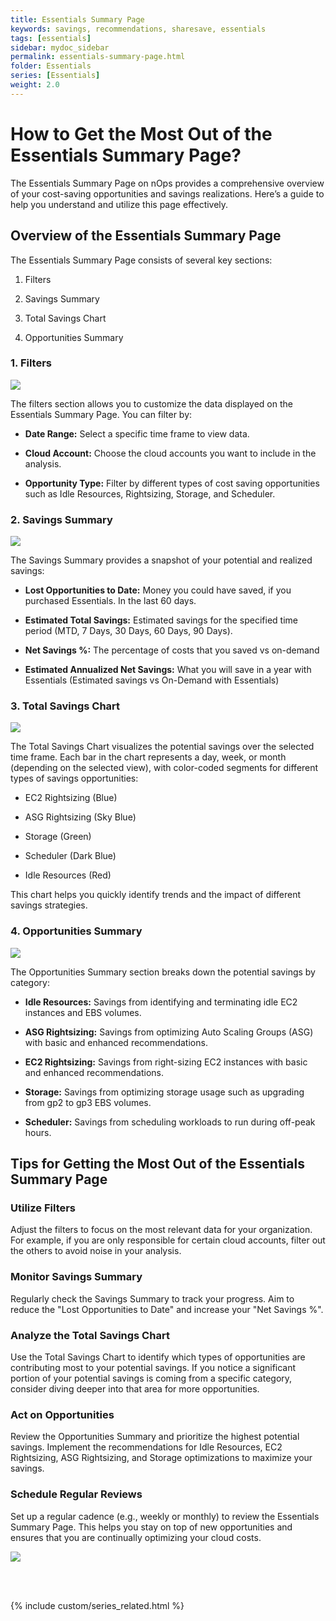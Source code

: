 ```yaml
---
title: Essentials Summary Page
keywords: savings, recommendations, sharesave, essentials
tags: [essentials]
sidebar: mydoc_sidebar
permalink: essentials-summary-page.html
folder: Essentials
series: [Essentials]
weight: 2.0
---
```





# How to Get the Most Out of the Essentials Summary Page?<a id="how-to-get-the-most-out-of-the-essentials-summary-page"></a> #

The Essentials Summary Page on nOps provides a comprehensive overview of your cost-saving opportunities and savings realizations. Here’s a guide to help you understand and utilize this page effectively.

## Overview of the Essentials Summary Page<a id="overview-of-the-essentials-summary-page"></a> ##

The Essentials Summary Page consists of several key sections:

1. Filters

2. Savings Summary

3. Total Savings Chart

4. Opportunities Summary


### 1. Filters<a id="1-filters"></a> ###

![](https://lh7-us.googleusercontent.com/docsz/AD_4nXdjsVh1VjcrJFi_TmRZDsrxljqweWl2GTMZP9hRyFgw1JgL5XrO3ZSLLZlYbSezMfUaw-48rC8oo6fTO31VH4Xm3RWC9uw7q3upQZpGmyq-piqFIo3lw7Qf8ktdUKt9bzNOqalP591WSbdaQl0o-hza14M?key=gQcrhCNtG_BLoXFUA5O8rA)

The filters section allows you to customize the data displayed on the Essentials Summary Page. You can filter by:

- **Date Range:** Select a specific time frame to view data.

- **Cloud Account:** Choose the cloud accounts you want to include in the analysis.

- **Opportunity Type:** Filter by different types of cost saving opportunities such as Idle Resources, Rightsizing, Storage, and Scheduler.


### 2. Savings Summary<a id="2-savings-summary"></a> ###

![](https://lh7-us.googleusercontent.com/docsz/AD_4nXejsWez3Nic816AHCKE4bUitMDbPUtcNFvu66EhLxkN4a2t1kUa99zv1kLZ_98aVo_z97nq9miM9jaEHAp-4_KOuMobuygfmlmPENFsNweULqPdKyG8Mt67KVhsrhVWO4TepWy9QL6FdMbAt31J-LBKTKIZ?key=gQcrhCNtG_BLoXFUA5O8rA)

The Savings Summary provides a snapshot of your potential and realized savings:

- **Lost Opportunities to Date:** Money you could have saved, if you purchased Essentials. In the last 60 days.

- **Estimated Total Savings:** Estimated savings for the specified time period (MTD, 7 Days, 30 Days, 60 Days, 90 Days).

- **Net Savings %:** The percentage of costs that you saved vs on-demand

- **Estimated Annualized Net Savings:** What you will save in a year with Essentials (Estimated savings vs On-Demand with Essentials)


### 3. Total Savings Chart<a id="3-total-savings-chart"></a> ###

![](https://lh7-us.googleusercontent.com/docsz/AD_4nXd5Khes4Ia_k0eufdqXXKo9iBYH30KVlnZs1I7sSX4OW_NDM10P5BtOo8Rykk0rjMgVuLnV00Sd6BiM0YHArxnmxdMqEOEW-4r7hX0sIkBxKlKNLL9KPs2jS8xj-P9NOrkmC-UikVpbe5kCVAolAc1A48mf?key=gQcrhCNtG_BLoXFUA5O8rA)

The Total Savings Chart visualizes the potential savings over the selected time frame. Each bar in the chart represents a day, week, or month (depending on the selected view), with color-coded segments for different types of savings opportunities:

- EC2 Rightsizing (Blue)

- ASG Rightsizing (Sky Blue)

- Storage (Green)

- Scheduler (Dark Blue)

- Idle Resources (Red)

This chart helps you quickly identify trends and the impact of different savings strategies.


### 4. Opportunities Summary<a id="4-opportunities-summary"></a> ###

![](https://lh7-us.googleusercontent.com/docsz/AD_4nXeApw9o3Q4API3Z6fR7mtt8Cx_sgb0Q4irWWMQH-6PImoak5-77ANi9XPaSFzaeWpGoieTlg9JBn4i31i20NF5IHuQ0jElEaZPRK3sTKydR-MY1zodM8AAGAi1bQUxKFZoZdVN89SaRU3P0Q5XBQ2BYNa_1?key=gQcrhCNtG_BLoXFUA5O8rA)

The Opportunities Summary section breaks down the potential savings by category:

- **Idle Resources:** Savings from identifying and terminating idle EC2 instances and EBS volumes.

- **ASG Rightsizing:** Savings from optimizing Auto Scaling Groups (ASG) with basic and enhanced recommendations.

- **EC2 Rightsizing:** Savings from right-sizing EC2 instances with basic and enhanced recommendations.

- **Storage:** Savings from optimizing storage usage such as upgrading from gp2 to gp3 EBS volumes.

- **Scheduler:** Savings from scheduling workloads to run during off-peak hours.


## Tips for Getting the Most Out of the Essentials Summary Page<a id="tips-for-getting-the-most-out-of-the-essentials-summary-page"></a> ##

### Utilize Filters<a id="utilize-filters"></a> ###

Adjust the filters to focus on the most relevant data for your organization. For example, if you are only responsible for certain cloud accounts, filter out the others to avoid noise in your analysis.


### Monitor Savings Summary<a id="monitor-savings-summary"></a> ###

Regularly check the Savings Summary to track your progress. Aim to reduce the "Lost Opportunities to Date" and increase your "Net Savings %".


### Analyze the Total Savings Chart<a id="analyze-the-total-savings-chart"></a> ###

Use the Total Savings Chart to identify which types of opportunities are contributing most to your potential savings. If you notice a significant portion of your potential savings is coming from a specific category, consider diving deeper into that area for more opportunities.


### Act on Opportunities<a id="act-on-opportunities"></a> ###

Review the Opportunities Summary and prioritize the highest potential savings. Implement the recommendations for Idle Resources, EC2 Rightsizing, ASG Rightsizing, and Storage optimizations to maximize your savings.


### Schedule Regular Reviews<a id="schedule-regular-reviews"></a> ###

Set up a regular cadence (e.g., weekly or monthly) to review the Essentials Summary Page. This helps you stay on top of new opportunities and ensures that you are continually optimizing your cloud costs.

![](https://lh7-us.googleusercontent.com/docsz/AD_4nXcn-VxDErRNt9MwhDxppbYcHrhkg87sK-fXOHc4ztpN1xpu_s9gTc3MrmyOYG0B3OIKguWScUr-E4FZbU3TcsfW2kKWjb6XGoJTjpCWRVQIH34SOXIXhKlUAWXy0QRmQgI_K8_XhlF8bRqbk_ufqWRgI_sS?key=gQcrhCNtG_BLoXFUA5O8rA)



<br/><br/>

{% include custom/series_related.html %}